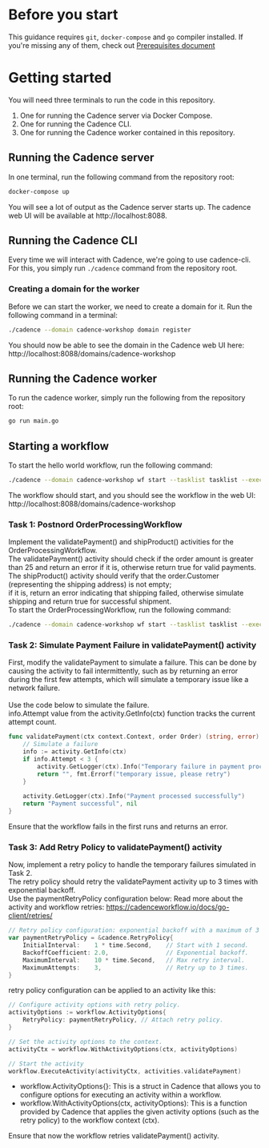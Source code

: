 # Before you start

This guidance requires `git`, `docker-compose` and `go` compiler installed.
If you're missing any of them, check out [Prerequisites document](PREREQ.md)

# Getting started

You will need three terminals to run the code in this repository.
1. One for running the Cadence server via Docker Compose.
2. One for running the Cadence CLI.
3. One for running the Cadence worker contained in this repository.

## Running the Cadence server

In one terminal, run the following command from the repository root:
```bash
docker-compose up
```

You will see a lot of output as the Cadence server starts up. 
The cadence web UI will be available at http://localhost:8088.

## Running the Cadence CLI

Every time we will interact with Cadence, we're going to use cadence-cli.
For this, you simply run `./cadence` command from the repository root.

### Creating a domain for the worker
Before we can start the worker, we need to create a domain for it.
Run the following command in a terminal:
```bash
./cadence --domain cadence-workshop domain register
```

You should now be able to see the domain in the Cadence web UI here:
http://localhost:8088/domains/cadence-workshop

## Running the Cadence worker
To run the cadence worker, simply run the following from the repository root:
```bash
go run main.go
```

## Starting a workflow
To start the hello world workflow, run the following command:
```bash
./cadence --domain cadence-workshop wf start --tasklist tasklist --execution_timeout 10 --workflow_type HelloWorld --input '{"message":"Cadence"}'
```

The workflow should start, and you should see the workflow in the web UI:
http://localhost:8088/domains/cadence-workshop

### Task 1: Postnord OrderProcessingWorkflow
Implement the validatePayment() and shipProduct() activities for the OrderProcessingWorkflow. <br />
The validatePayment() activity should check if the order amount is greater than 25 and return an error if it is, otherwise return true for valid payments. <br />
The shipProduct() activity should verify that the order.Customer (representing the shipping address) is not empty; <br />
if it is, return an error indicating that shipping failed, otherwise simulate shipping and return true for successful shipment. <br />
To start the OrderProcessingWorkflow, run the following command:
```bash
./cadence --domain cadence-workshop wf start --tasklist tasklist --execution_timeout 10 --workflow_type OrderProcessingWorkflow --input '{"id":"Order123", "customer": "Cadence", "amount": 20, "address": "Uber office"}'
```

### Task 2: Simulate Payment Failure in validatePayment() activity
First, modify the validatePayment to simulate a failure. This can be done by causing the activity to fail intermittently, such as by returning an error during the first few attempts, which will simulate a temporary issue like a network failure.
<br />
<br />
Use the code below to simulate the failure. <br />
info.Attempt value from the activity.GetInfo(ctx) function tracks the current attempt count. 
```go
func validatePayment(ctx context.Context, order Order) (string, error) {
	// Simulate a failure
	info := activity.GetInfo(ctx)
	if info.Attempt < 3 {
		activity.GetLogger(ctx).Info("Temporary failure in payment processing")
		return "", fmt.Errorf("temporary issue, please retry")
	}
	
	activity.GetLogger(ctx).Info("Payment processed successfully")
	return "Payment successful", nil
}
```

Ensure that the workflow fails in the first runs and returns an error.

### Task 3: Add Retry Policy to validatePayment() activity
Now, implement a retry policy to handle the temporary failures simulated in Task 2. <br /> 
The retry policy should retry the validatePayment activity up to 3 times with exponential backoff. <br />
Use the paymentRetryPolicy configuration below:
Read more about the activity and workflow retries: https://cadenceworkflow.io/docs/go-client/retries/
```go
// Retry policy configuration: exponential backoff with a maximum of 3 retries.
var paymentRetryPolicy = &cadence.RetryPolicy{
	InitialInterval:    1 * time.Second,    // Start with 1 second.
	BackoffCoefficient: 2.0,                // Exponential backoff.
	MaximumInterval:    10 * time.Second,   // Max retry interval.
	MaximumAttempts:    3,                  // Retry up to 3 times.
}
```
retry policy configuration can be applied to an activity like this:
```go
// Configure activity options with retry policy.
activityOptions := workflow.ActivityOptions{	
	RetryPolicy: paymentRetryPolicy, // Attach retry policy.
}

// Set the activity options to the context.
activityCtx = workflow.WithActivityOptions(ctx, activityOptions)

// Start the activity
workflow.ExecuteActivity(activityCtx, activities.validatePayment)
```
- workflow.ActivityOptions{}: This is a struct in Cadence that allows you to configure options for executing an activity within a workflow.
- workflow.WithActivityOptions(ctx, activityOptions): This is a function provided by Cadence that applies the given activity options (such as the retry policy) to the workflow context (ctx).

Ensure that now the workflow retries validatePayment() activity.
